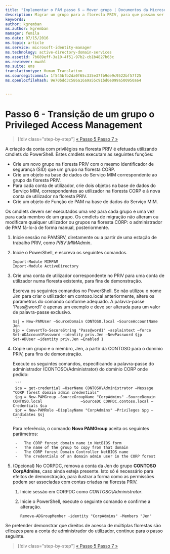 ```yaml
---
title: "Implementar o PAM passo 6 – Mover grupo | Documentos da Microsoft"
description: Migrar um grupo para a floresta PRIV, para que possam ser geridos com Privilege Access Management.
keywords: 
author: kgremban
ms.author: kgremban
manager: femila
ms.date: 07/15/2016
ms.topic: article
ms.service: microsoft-identity-manager
ms.technology: active-directory-domain-services
ms.assetid: 7b689eff-3a10-4f51-97b2-cb1b4827b63c
ms.reviewer: mwahl
ms.suite: ems
translationtype: Human Translation
ms.sourcegitcommit: 1f545bfb2da0f65c335e37fb9de9c9522bf57f25
ms.openlocfilehash: 9e70bdd3c586a16a9a55c91bd0e099a500950a64


---
```


# <a name="step-6-transition-a-group-to-privileged-access-management"></a>Passo 6 - Transição de um grupo o Privileged Access Management

>[!div class="step-by-step"]
[« Passo 5 ](step-5-establish-trust-between-priv-corp-forests.md)
[Passo 7 »](step-7-elevate-user-access.md)

A criação da conta com privilégios na floresta PRIV é efetuada utilizando cmdlets do PowerShell. Estes cmdlets executam as seguintes funções:

- Crie um novo grupo na floresta PRIV com o mesmo identificador de segurança (SID) que um grupo na floresta CORP.  
- Crie um objeto na base de dados do Serviço MIM correspondente ao grupo da floresta PRIV.  
- Para cada conta de utilizador, crie dois objetos na base de dados do Serviço MIM, correspondentes ao utilizador na floresta CORP e à nova conta de utilizador na floresta PRIV.  
- Crie um objeto de Função de PAM na base de dados do Serviço MIM.  

Os cmdlets devem ser executados uma vez para cada grupo e uma vez para cada membro de um grupo. Os cmdlets de migração não alteram ou modificam qualquer utilizador ou grupos na floresta CORP: o administrador de PAM fá-lo-á de forma manual, posteriormente.

1. Inicie sessão no PAMSRV, diretamente ou a partir de uma estação de trabalho PRIV, como *PRIV\MIMAdmin*.

2.  Inicie o PowerShell, e escreva os seguintes comandos.

    ```
    Import-Module MIMPAM
    Import-Module ActiveDirectory
    ```

3.  Crie uma conta de utilizador correspondente no PRIV para uma conta de utilizador numa floresta existente, para fins de demonstração.

    Escreva os seguintes comandos no PowerShell.  Se não utilizou o nome *Jen* para criar o utilizador em contoso.local anteriormente, altere os parâmetros do comando conforme adequado. A palavra-passe 'Pass@word1' é apenas um exemplo e deve ser alterada para um valor de palavra-passe exclusivo.

    ```
    $sj = New-PAMUser –SourceDomain CONTOSO.local –SourceAccountName Jen
    $jp = ConvertTo-SecureString "Pass@word1" –asplaintext –force
    Set-ADAccountPassword –identity priv.Jen –NewPassword $jp
    Set-ADUser –identity priv.Jen –Enabled 1
    ```

4. Copie um grupo e o membro, Jen, a partir da CONTOSO para o domínio PRIV, para fins de demonstração.

    Execute os seguintes comandos, especificando a palavra-passe do administrador (CONTOSO\Administrator) do domínio CORP onde pedido:

        ```
        $ca = get-credential –UserName CONTOSO\Administrator –Message "CORP forest domain admin credentials"
        $pg = New-PAMGroup –SourceGroupName "CorpAdmins" –SourceDomain CONTOSO.local                 –SourceDC CORPDC.contoso.local –Credentials $ca
        $pr = New-PAMRole –DisplayName "CorpAdmins" –Privileges $pg –Candidates $sj
        ```

    Para referência, o comando **Novo PAMGroup** aceita os seguintes parâmetros:

        -   The CORP forest domain name in NetBIOS form  
        -   The name of the group to copy from that domain  
        -   The CORP forest Domain Controller NetBIOS name  
        -   The credentials of an domain admin user in the CORP forest  

5.  (Opcional) No CORPDC, remova a conta da Jen do grupo **CONTOSO CorpAdmins**, caso ainda esteja presente.  Isto só é necessário para efeitos de demonstração, para ilustrar a forma como as permissões podem ser associadas com contas criadas na floresta PRIV.

    1.  Inicie sessão em CORPDC como *CONTOSO\Administrator*.

    2.  Inicie o PowerShell, execute o seguinte comando e confirme a alteração.

        ```
        Remove-ADGroupMember -identity "CorpAdmins" -Members "Jen"
        ```


Se pretender demonstrar que direitos de acesso de múltiplas florestas são eficazes para a conta de administrador do utilizador, continue para o passo seguinte.

>[!div class="step-by-step"]
[« Passo 5 ](step-5-establish-trust-between-priv-corp-forests.md)
[Passo 7 »](step-7-elevate-user-access.md)



<!--HONumber=Nov16_HO2-->


